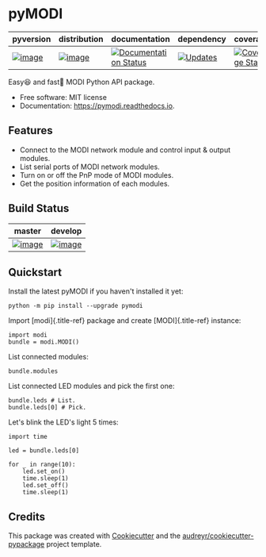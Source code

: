 pyMODI
======
| pyversion | distribution | documentation | dependency | coverage | maintainability | license |
|-|-|-|-|-|-|-|
| [![image](https://img.shields.io/pypi/pyversions/pymodi.svg)](https://pypi.python.org/pypi/pymodi) | [![image](https://img.shields.io/pypi/v/pymodi.svg)](https://pypi.python.org/pypi/pymodi) | [![Documentation Status](https://readthedocs.org/projects/pymodi/badge/?version=latest)](https://pymodi.readthedocs.io/en/latest/?badge=latest) | [![Updates](https://pyup.io/repos/github/LUXROBO/pyMODI/shield.svg)](https://pyup.io/repos/github/LUXROBO/pyMODI/) | [![Coverage Status](https://coveralls.io/repos/github/LUXROBO/pyMODI/badge.svg?branch=master)](https://coveralls.io/github/LUXROBO/pyMODI?branch=master) | [![Maintainability](https://api.codeclimate.com/v1/badges/3e5f0248ac50d580cb3f/maintainability)](https://codeclimate.com/github/LUXROBO/pyMODI/maintainability) | [![](https://img.shields.io/pypi/l/pymodi.svg?color=blue)](https://github.com/LUXROBO/pyMODI/blob/master/LICENSE) |

Easy😆 and fast💨 MODI Python API package.

-   Free software: MIT license
-   Documentation: <https://pymodi.readthedocs.io>.

Features
--------
-   Connect to the MODI network module and control input & output
    modules.
-   List serial ports of MODI network modules.
-   Turn on or off the PnP mode of MODI modules.
-   Get the position information of each modules.

Build Status
--------

|master|develop|
|:---:|:---:|
|[![image](https://travis-ci.org/LUXROBO/pyMODI.svg?branch=master)](https://travis-ci.org/LUXROBO/pyMODI)|[![image](https://travis-ci.org/LUXROBO/pyMODI.svg?branch=develop)](https://travis-ci.org/LUXROBO/pyMODI)|

Quickstart
--------

Install the latest pyMODI if you haven\'t installed it yet:

    python -m pip install --upgrade pymodi

Import [modi]{.title-ref} package and create [MODI]{.title-ref}
instance:

    import modi
    bundle = modi.MODI()

List connected modules:

    bundle.modules

List connected LED modules and pick the first one:

    bundle.leds # List.
    bundle.leds[0] # Pick.

Let\'s blink the LED\'s light 5 times:

    import time

    led = bundle.leds[0]

    for _ in range(10):
        led.set_on()
        time.sleep(1)
        led.set_off()
        time.sleep(1)

Credits
-------

This package was created with
[Cookiecutter](https://github.com/audreyr/cookiecutter) and the
[audreyr/cookiecutter-pypackage](https://github.com/audreyr/cookiecutter-pypackage)
project template.
